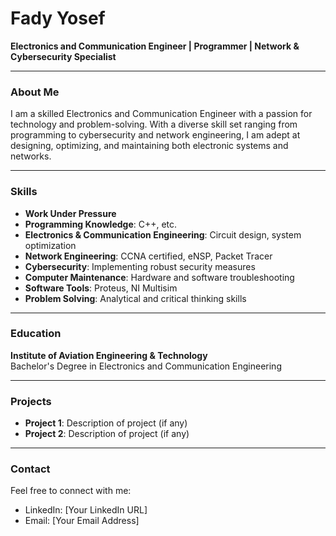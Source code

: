 # Fady Yosef

**Electronics and Communication Engineer | Programmer | Network & Cybersecurity Specialist**

---

### About Me

I am a skilled Electronics and Communication Engineer with a passion for technology and problem-solving. With a diverse skill set ranging from programming to cybersecurity and network engineering, I am adept at designing, optimizing, and maintaining both electronic systems and networks.

---

### Skills

- **Work Under Pressure**
- **Programming Knowledge**: C++, etc.
- **Electronics & Communication Engineering**: Circuit design, system optimization
- **Network Engineering**: CCNA certified, eNSP, Packet Tracer
- **Cybersecurity**: Implementing robust security measures
- **Computer Maintenance**: Hardware and software troubleshooting
- **Software Tools**: Proteus, NI Multisim
- **Problem Solving**: Analytical and critical thinking skills

---

### Education

**Institute of Aviation Engineering & Technology**  
Bachelor's Degree in Electronics and Communication Engineering

---

### Projects

- **Project 1**: Description of project (if any)
- **Project 2**: Description of project (if any)

---

### Contact

Feel free to connect with me:

- LinkedIn: [Your LinkedIn URL]
- Email: [Your Email Address]
